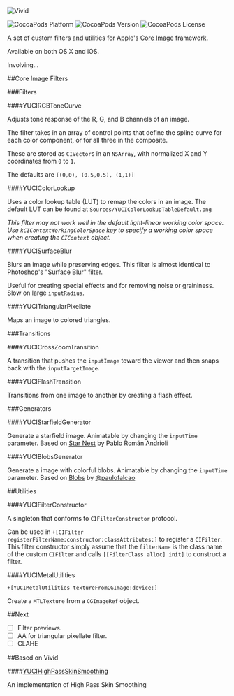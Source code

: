 ![Vivid](https://raw.githubusercontent.com/YuAo/Vivid/master/Documentation/Assets/header.png)

![CocoaPods Platform](https://img.shields.io/cocoapods/p/Vivid.svg?style=flat-square)
![CocoaPods Version](https://img.shields.io/cocoapods/v/Vivid.svg?style=flat-square)
![CocoaPods License](https://img.shields.io/cocoapods/l/Vivid.svg?style=flat-square)

A set of custom filters and utilities for Apple's [Core Image](https://developer.apple.com/library/mac/documentation/GraphicsImaging/Conceptual/CoreImaging/ci_intro/ci_intro.html) framework.

Available on both OS X and iOS.

Involving...

##Core Image Filters

###Filters

####YUCIRGBToneCurve

Adjusts tone response of the R, G, and B channels of an image.

The filter takes in an array of control points that define the spline curve for each color component, or for all three in the composite.

These are stored as `CIVector`s in an `NSArray`, with normalized X and Y coordinates from `0` to `1`.

The defaults are `[(0,0), (0.5,0.5), (1,1)]`

####YUCIColorLookup

Uses a color lookup table (LUT) to remap the colors in an image. The default LUT can be found at `Sources/YUCIColorLookupTableDefault.png`

*This filter may not work well in the default light-linear working color space. Use `kCIContextWorkingColorSpace` key to specify a working color space when creating the `CIContext` object.*

####YUCISurfaceBlur

Blurs an image while preserving edges. This filter is almost identical to Photoshop's "Surface Blur" filter.

Useful for creating special effects and for removing noise or graininess. Slow on large `inputRadius`.

####YUCITriangularPixellate

Maps an image to colored triangles.

###Transitions

####YUCICrossZoomTransition

A transition that pushes the `inputImage` toward the viewer and then snaps back with the `inputTargetImage`.

####YUCIFlashTransition

Transitions from one image to another by creating a flash effect.

###Generators

####YUCIStarfieldGenerator

Generate a starfield image. Animatable by changing the `inputTime` parameter. Based on [Star Nest](https://www.shadertoy.com/view/XlfGRj) by Pablo Román Andrioli

####YUCIBlobsGenerator

Generate a image with colorful blobs. Animatable by changing the `inputTime` parameter. Based on [Blobs](https://www.shadertoy.com/view/lsfGzr) by [@paulofalcao](https://twitter.com/paulofalcao)

##Utilities

####YUCIFilterConstructor

A singleton that conforms to `CIFilterConstructor` protocol.

Can be used in `+[CIFilter registerFilterName:constructor:classAttributes:]` to register a `CIFilter`. This filter constructor simply assume that the `filterName` is the class name of the custom `CIFilter` and calls `[[FilterClass alloc] init]` to construct a filter.

####YUCIMetalUtilities

`+[YUCIMetalUtilities textureFromCGImage:device:]`

Create a `MTLTexture` from a `CGImageRef` object.

##Next

- [ ] Filter previews.
- [ ] AA for triangular pixellate filter.
- [ ] CLAHE

##Based on Vivid

####[YUCIHighPassSkinSmoothing](https://github.com/YuAo/YUCIHighPassSkinSmoothing)

An implementation of High Pass Skin Smoothing
